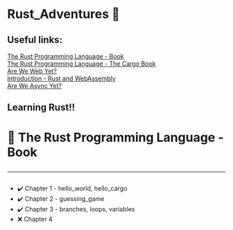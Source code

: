 # Rust_Adventures 🦀

## Useful links:

[The Rust Programming Language - Book](https://doc.rust-lang.org/book/)<br>
[The Rust Programming Language - The Cargo Book](https://doc.rust-lang.org/cargo/)<br>
[Are We Web Yet?](https://www.arewewebyet.org/)<br>
[Introduction - Rust and WebAssembly](https://rustwasm.github.io/docs/book/introduction.html)<br>
[Are We Async Yet?](https://areweasyncyet.rs/)

## Learning Rust!!

# 📙 The Rust Programming Language - Book <hr>

- ✔️ Chapter 1 - hello_world, hello_cargo
- ✔️ Chapter 2 - guessing_game
- ✔️ Chapter 3 - branches, loops, variables
- ❌ Chapter 4
